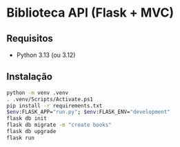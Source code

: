 # Biblioteca API (Flask + MVC)

## Requisitos
- Python 3.13 (ou 3.12)

## Instalação
```bash
python -m venv .venv
. .venv/Scripts/Activate.ps1
pip install -r requirements.txt
$env:FLASK_APP="run.py"; $env:FLASK_ENV="development"
flask db init
flask db migrate -m "create books"
flask db upgrade
flask run
